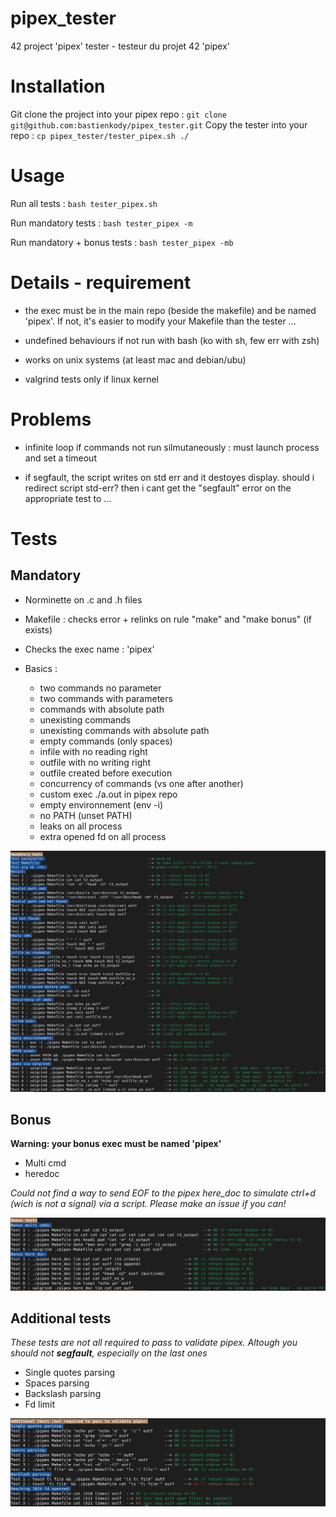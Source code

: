 # pipex_tester
42 project 'pipex' tester - testeur du projet 42 'pipex'

# Installation
Git clone the project into your pipex repo : `git clone git@github.com:bastienkody/pipex_tester.git`
Copy the tester into your repo : `cp pipex_tester/tester_pipex.sh ./`

# Usage
Run all tests : `bash tester_pipex.sh`

Run mandatory tests : `bash tester_pipex -m`

Run mandatory + bonus tests : `bash tester_pipex -mb`

# Details - requirement
* the exec must be in the main repo (beside the makefile) and be named 'pipex'. If not, it's easier to modify your Makefile than the tester ... 

* undefined behaviours if not run with bash (ko with sh, few err with zsh)

* works on unix systems (at least mac and debian/ubu)

* valgrind tests only if linux kernel

# Problems
* infinite loop if commands not run silmutaneously : must launch process and set a timeout

* if segfault, the script writes on std err and it destoyes display. should i redirect script std-err? then i cant get the "segfault" error on the appropriate test to ...

# Tests
## Mandatory ##
* Norminette on .c and .h files

* Makefile : checks error + relinks on rule "make" and "make bonus" (if exists)

* Checks the exec name : 'pipex'

* Basics : 
	* two commands no parameter
	* two commands with parameters
	* commands with absolute path
	* unexisting commands
	* unexisting commands with absolute path
	* empty commands (only spaces)
	* infile with no reading right
	* outfile with no writing right
	* outfile created before execution
	* concurrency of commands (vs one after another)
	* custom exec ./a.out in pipex repo
	* empty environnement (env -i)
	* no PATH (unset PATH)
	* leaks on all process
	* extra opened fd on all process

![alt text](https://github.com/bastienkody/pipex_tester/blob/main/imgs/mandatory_tests.png)

## Bonus ##
**Warning: your bonus exec must be named 'pipex'**
* Multi cmd
* heredoc

_Could not find a way to send EOF to the pipex here_doc to simulate ctrl+d (wich is not a signal) via a script. Please make an issue if you can!_

![alt text](https://github.com/bastienkody/pipex_tester/blob/main/imgs/bonus_tests.png)

## Additional tests ##
_These tests are not all required to pass to validate pipex. Altough you should not **segfault**, especially on the last ones_
* Single quotes parsing
* Spaces parsing
* Backslash parsing
* Fd limit 

![alt text](https://github.com/bastienkody/pipex_tester/blob/main/imgs/additionnal_tests.png)

